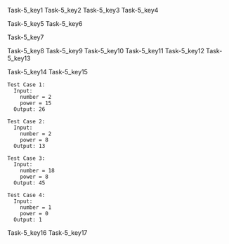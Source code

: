 Task-5_key1
Task-5_key2
Task-5_key3
Task-5_key4


Task-5_key5
Task-5_key6


Task-5_key7


Task-5_key8
Task-5_key9
Task-5_key10
Task-5_key11
Task-5_key12
Task-5_key13



Task-5_key14
Task-5_key15
```
Test Case 1:
  Input:
    number = 2
    power = 15
  Output: 26
```
```
Test Case 2:
  Input:
    number = 2
    power = 8
  Output: 13
```
```
Test Case 3:
  Input:
    number = 18
    power = 8
  Output: 45
```
```
Test Case 4:
  Input:
    number = 1
    power = 0
  Output: 1
```
Task-5_key16
Task-5_key17

